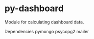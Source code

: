 py-dashboard
============

Module for calculating dashboard data.

Dependencies
pymongo
psycopg2
mailer
